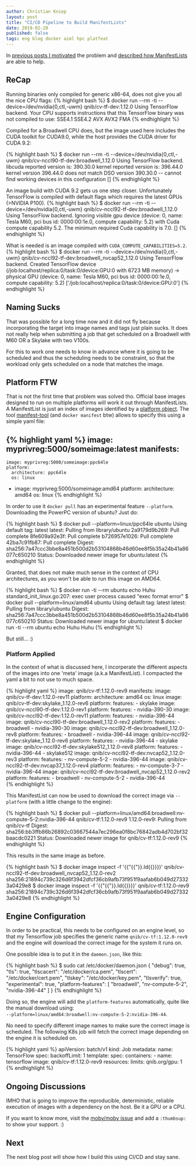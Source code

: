 ```yaml
---
author: Christian Kniep
layout: post
title: "CI/CD Pipeline to Build ManifestLists"
date: 2019-02-20
published: false
tags: eng blog docker aiml hpc platfeat
---
```

In [previous posts I motivated](/2019/02/12/optimized-images-for-aiml-hpc/) the problem and [described how ManifestLists](/2019/02/14/manifest-list-to-pick-optimized-images/) are able to help.

## ReCap

Running binaries only compiled for generic x86-64, does not give you all the nice CPU flags:
{% highlight bash %}
$ docker run --rm -ti --device=/dev/nvidia{0,ctl,-uwm} qnib/cv-tf-dev:1.12.0
Using TensorFlow backend.
Your CPU supports instructions that this TensorFlow binary was not compiled to use: SSE4.1 SSE4.2 AVX AVX2 FMA
{% endhighlight %}

Compiled for a Broadwell CPU does, but the image used here includes the CUDA toolkit for CUDA9.0, while the host provides the CUDA driver for CUDA 9.2:

{% highlight bash %}
$ docker run --rm -ti --device=/dev/nvidia{0,ctl,-uwm} qnib/cv-nccl90-tf-dev:broadwell_1.12.0
Using TensorFlow backend.
libcuda reported version is: 390.30.0
kernel reported version is: 396.44.0
kernel version 396.44.0 does not match DSO version 390.30.0 -- cannot find working devices in this configuration
[]
{% endhighlight %}

An image build with CUDA 9.2 gets us one step closer. Unfortunately TensorFlow is compiled with default flags which requires the latest GPUs (>NVIDIA P100).
{% highlight bash %}
$ docker run --rm -ti --device=/dev/nvidia{0,ctl,-uwm} qnib/cv-nccl92-tf-dev:broadwell_1.12.0
Using TensorFlow backend.
Ignoring visible gpu device (device: 0, name: Tesla M60, pci bus id: 0000:00:1e.0, compute capability: 5.2) with Cuda compute capability 5.2.
The minimum required Cuda capability is 7.0.
[]
{% endhighlight %}

What is needed is an image compiled with `CUDA_COMPUTE_CAPABILITIES=5.2`.
{% highlight bash %}
$ docker run --rm -ti --device=/dev/nvidia{0,ctl,-uwm} qnib/cv-nccl92-tf-dev:broadwell_nvcap52_1.12.0
Using TensorFlow backend.
Created TensorFlow device (/job:localhost/replica:0/task:0/device:GPU:0 with 6723 MB memory)
-> physical GPU (device: 0, name: Tesla M60, pci bus id: 0000:00:1e.0, compute capability: 5.2)
['/job:localhost/replica:0/task:0/device:GPU:0']
{% endhighlight %}

## Naming Sucks

That was possible for a long time now and it did not fly because incorporating the target into image names and tags just plain sucks.
It does not really help when submitting a job that get scheduled on a Broadwell with M60 OR a Skylake with two V100s.

For this to work one needs to know in advance where it is going to be scheduled and thus the scheduling needs to be constraint, so that the workload only gets scheduled on a node that matches the image.

## Platform FTW

That is not the first time that problem was solved tho. Official base images designed to run on multiple platforms will work it out through ManifestLists.
A ManifestList is just an index of images identified by a [platform object](https://github.com/opencontainers/image-spec/blob/master/image-index.md#image-index-property-descriptions). The tool [manifest-tool](https://github.com/estesp/manifest-tool)  (and `docker manifest` btw) allows to specify this using a simple yaml file:

{% highlight yaml %}
image: myprivreg:5000/someimage:latest
manifests:
  -
    image: myprivreg:5000/someimage:ppc64le
    platform:
      architecture: ppc64le
      os: linux
  -
    image: myprivreg:5000/someimage:amd64
    platform:
      architecture: amd64
      os: linux
{% endhighlight %}


In order to use it `docker pull` has an experimental feature `--platform`. Downloading the PowerPC version of ubuntu? Just do:

{% highlight bash %}
$ docker pull --platform=linux/ppc64le ubuntu
Using default tag: latest
latest: Pulling from library/ubuntu
2a9179d9b269: Pull complete
8fe609a92e3f: Pull complete
b726957e1026: Pull complete
42ba7c91fb87: Pull complete
Digest: sha256:7a47ccc3bbe8a451b500d2b53104868b46d60ee8f5b35a24b41a86077c650210
Status: Downloaded newer image for ubuntu:latest
{% endhighlight %}

Granted, that does not make much sense in the context of CPU architectures, as you won't be able to run this image on AMD64.

{% highlight bash %}
$ docker run -ti --rm ubuntu echo Huhu
standard_init_linux.go:207: exec user process caused "exec format error"
$ docker pull --platform=linux/amd64 ubuntu
Using default tag: latest
latest: Pulling from library/ubuntu
Digest: sha256:7a47ccc3bbe8a451b500d2b53104868b46d60ee8f5b35a24b41a86077c650210
Status: Downloaded newer image for ubuntu:latest
$ docker run -ti --rm ubuntu echo Huhu
Huhu
{% endhighlight %}

But still... :)

### Platform Applied

In the context of what is discussed here, I incorperate the different aspects of the images into one 'meta' image (a.k.a ManifestList).
I compacted the yaml a bit to not use to much space.

{% highlight yaml %}
image: qnib/cv-tf:1.12.0-rev9
manifests:
    image: qnib/cv-tf-dev:1.12.0-rev11
    platform:
      architecture: amd64
      os: linux
    image: qnib/cv-tf-dev:skylake_1.12.0-rev6
    platform:
      features:
        - skylake
    image: qnib/cv-nccl90-tf-dev:1.12.0-rev1
    platform:
      features:
        - nvidia-390-30
    image: qnib/cv-nccl92-tf-dev:1.12.0-rev11
    platform:
      features:
        - nvidia-396-44
    image: qnib/cv-nccl90-tf-dev:broadwell_1.12.0-rev2
    platform:
      features:
        - broadwell
        - nvidia-390-30
    image: qnib/cv-nccl92-tf-dev:broadwell_1.12.0-rev8
    platform:
      features:
        - broadwell
        - nvidia-396-44
    image: qnib/cv-nccl92-tf-dev:skylake_1.12.0-rev6
    platform:
      features:
        - nvidia-396-44
        - skylake
    image: qnib/cv-nccl92-tf-dev:skylake512_1.12.0-rev8
    platform:
      features:
        - nvidia-396-44
        - skylake512
    image: qnib/cv-nccl92-tf-dev:nvcap52_1.12.0-rev3
    platform:
      features:
        - nv-compute-5-2
        - nvidia-396-44
    image: qnib/cv-nccl92-tf-dev:nvcap37_1.12.0-rev4
    platform:
      features:
        - nv-compute-3-7
        - nvidia-396-44
    image: qnib/cv-nccl92-tf-dev:broadwell_nvcap52_1.12.0-rev2
    platform:
      features:
        - broadwell
        - nv-compute-5-2
        - nvidia-396-44    
{% endhighlight %}

This ManifestList can now be used to download the correct image via `--platform` (with a little change to the engine):

{% highlight bash %}
$ docker pull --platform=linux/amd64:broadwell:nv-compute-5-2:nvidia-396-44 qnib/cv-tf:1.12.0-rev9
1.12.0-rev9: Pulling from qnib/cv-tf
Digest: sha256:bb3ffb86b26892c03667544a7ec296ea0f8bc76842adb4d702bf32baacdc0221
Status: Downloaded newer image for qnib/cv-tf:1.12.0-rev9
{% endhighlight %}

This results in the same image as before.

{% highlight bash %}
$ docker image inspect -f '{{"{{"}}.Id{{}}}}' qnib/cv-nccl92-tf-dev:broadwell_nvcap52_1.12.0-rev2
sha256:21894c739c326d6f3942dfcf36cb9afb73f951f9aafab6b049d273323a0429e8
$ docker image inspect -f '{{"{{"}}.Id{{}}}}' qnib/cv-tf:1.12.0-rev9
sha256:21894c739c326d6f3942dfcf36cb9afb73f951f9aafab6b049d273323a0429e8
{% endhighlight %}

## Engine Configuration

In order to be practical, this needs to be configured on an engine level, so that my Tensorflow job specifies the generic name `qnib/cv-tf:1.12.0-rev9` and the engine will download the correct image for the system it runs on.

One possible idea is to put it in the `daemon.json`, like this:

{% highlight bash %}
$ sudo cat /etc/docker/daemon.json
{
  "debug": true,
  "tls": true,
  "tlscacert": "/etc/docker/ca.pem",
  "tlscert": "/etc/docker/cert.pem",
  "tlskey": "/etc/docker/key.pem",
  "tlsverify": true,
  "experimental": true,
  "platform-features": [
    "broadwell",
    "nv-compute-5-2",
    "nvidia-396-44"
  ]
}
{% endhighlight %}

Doing so, the engine will add the `platform-features` automatically, quite like the manual download using:<br>
`--platform=linux/amd64:broadwell:nv-compute-5-2:nvidia-396-44`.

No need to specify different image names to make sure the correct image is scheduled. The following K8s job will fetch the correct image depending on the engine it is scheduled on.

{% highlight yaml %}
apiVersion: batch/v1
kind: Job
metadata:
  name: TensorFlow
spec:
  backoffLimit: 1
  template:
    spec:
      containers:
      - name: tensorflow
        image: qnib/cv-tf:1.12.0-rev9
        resources:
          limits:
            qnib.org/gpu: 1
{% endhighlight %}

## Ongoing Discussions

IMHO that is going to improve the reproducible, deterministic, reliable execution of images with a dependency on the host. Be it a GPU or a CPU.

If you want to know more, visit the [moby/moby issue](https://github.com/moby/moby/issues/38715) and add a `:thumbsup:` to show your support. :)

## Next

The next blog post will show how I build this using CI/CD and stay sane.
